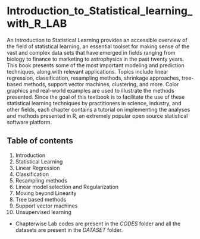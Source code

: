 # Introduction_to_Statistical_learning_with_R_LAB

An Introduction to Statistical Learning provides an accessible overview of the field of statistical learning, an essential toolset for making sense of the vast and complex data sets that have emerged in fields ranging from biology to finance to marketing to astrophysics in the past twenty years. This book presents some of the most important modeling and prediction techniques, along with relevant applications. Topics include linear regression, classification, resampling methods, shrinkage approaches, tree-based methods, support vector machines, clustering, and more. Color graphics and real-world examples are used to illustrate the methods presented. Since the goal of this textbook is to facilitate the use of these statistical learning techniques by practitioners in science, industry, and other fields, each chapter contains a tutorial on implementing the analyses and methods presented in R, an extremely popular open source statistical software platform.

## Table of contents
1. Introduction
2. Statistical Learning
3. Linear Regression
4. Classification
5. Resampling methods
6. Linear model selection and Regularization
7. Moving beyond Linearity
8. Tree based methods
9. Support vector machines
10. Unsupervised learning

- Chapterwise Lab codes are present in the *CODES* folder and all the datasets are present in the *DATASET* folder.
